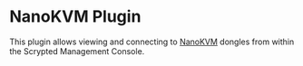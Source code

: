 # NanoKVM Plugin

This plugin allows viewing and connecting to [NanoKVM](https://github.com/sipeed/NanoKVM) dongles from within the Scrypted Management Console.